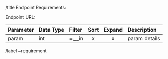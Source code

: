 /title Endpoint Requirements:

Endpoint URL:

|Parameter|Data Type|Filter|Sort|Expand|Description|
|:--------|:--------|:-----|:--:|:----:|:----------|
|param|int|=,__in|x|x|param details


/label ~requirement